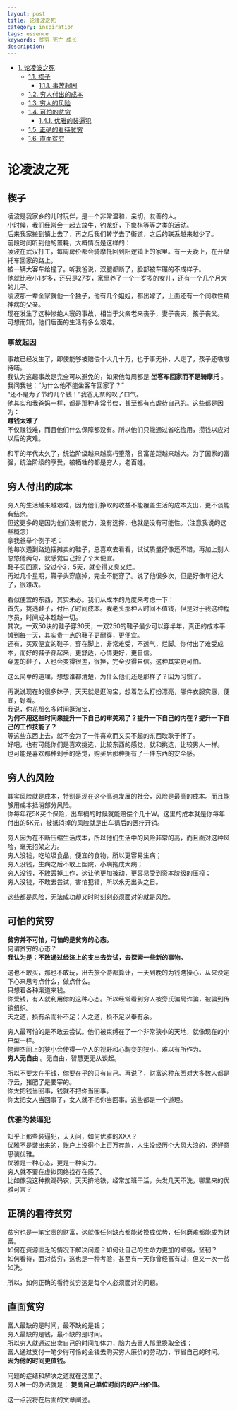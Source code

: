 ```yaml
---
layout: post
title: 论凌波之死
category: inspiration
tags: essence
keywords: 贫穷 死亡 成长
description: 
---
```



<ul>
<li><a href="#sec-1">1. 论凌波之死</a>
<ul>
<li><a href="#sec-1-1">1.1. 楔子</a>
<ul>
<li><a href="#sec-1-1-1">1.1.1. 事故起因</a></li>
</ul>
</li>
<li><a href="#sec-1-2">1.2. 穷人付出的成本</a></li>
<li><a href="#sec-1-3">1.3. 穷人的风险</a></li>
<li><a href="#sec-1-4">1.4. 可怕的贫穷</a>
<ul>
<li><a href="#sec-1-4-1">1.4.1. 优雅的装逼犯</a></li>
</ul>
</li>
<li><a href="#sec-1-5">1.5. 正确的看待贫穷</a></li>
<li><a href="#sec-1-6">1.6. 直面贫穷</a></li>
</ul>
</li>
</ul>



# 论凌波之死<a id="sec-1" name="sec-1"></a>


## 楔子<a id="sec-1-1" name="sec-1-1"></a>

凌波是我家乡的儿时玩伴，是一个非常温和，亲切，友善的人。  
小时候，我们经常会一起去放牛，钓龙虾，下象棋等等之类的活动。  
后来我家搬到镇上去了，再之后我们转学去了街道，之后的联系越来越少了。  
前段时间听到他的噩耗，大概情况是这样的：  
凌波在武汉打工，每周房价都会骑摩托回到阳逻镇上的家里。有一天晚上，在开摩托车回家的路上，  
被一辆大客车给撞了。听我爸说，双腿都断了，脸部被车碾的不成样子。  
他就比我小1岁多，还只是27岁，家里养了一个一岁多的女儿，还有一个几个月大的儿子。  
凌波那一辈全家就他一个独子，他有几个姐姐，都出嫁了，上面还有一个间歇性精神病的父亲。  
现在发生了这种惨绝人寰的事故，相当于父亲老来丧子，妻子丧夫，孩子丧父。  
可想而知，他们后面的生活有多么艰难。

### 事故起因<a id="sec-1-1-1" name="sec-1-1-1"></a>

事故已经发生了，即使能够被赔偿个大几十万，也于事无补，人走了，孩子还嗷嗷待哺。  
我认为这起事故是完全可以避免的，如果他每周都是 **坐客车回家而不是骑摩托** 。  
我问我爸：“为什么他不能坐客车回家了？”  
“还不是为了节约几个钱！”我爸无奈的叹了口气。  
他其实和我爸妈一样，都是那种非常节俭，甚至都有点虐待自己的。这些都是因为：  
**赚钱太难了**  
不仅赚钱难，而且他们什么保障都没有。所以他们只能通过省吃俭用，攒钱以应对以后的灾难。  

和平的年代太久了，统治阶级越来越腐朽堕落，贫富差距越来越大。为了国家的富强，统治阶级的享受，被牺牲的都是穷人，老百姓。  

## 穷人付出的成本<a id="sec-1-2" name="sec-1-2"></a>

穷人的生活越来越艰难，因为他们挣取的收益不能覆盖生活的成本支出，更不谈能有结余。  
但这更多的是因为他们没有能力，没有选择，也就是没有可能性。（注意我说的这些概念）  
拿我爸举个例子吧：  
他每次遇到路边摆摊卖的鞋子，总喜欢去看看，试试质量好像还不错，再加上别人忽悠他两句，就感觉自己捡了个大便宜。  
鞋子买回家，没过个3，5天，就变得又臭又烂。  
再过几个星期，鞋子头穿底掉，完全不能穿了。说了他很多次，但是好像年纪大了，很难改。  

看似便宜的东西，其实未必。我们从成本的角度来考虑一下：  
首先，挑选鞋子，付出了时间成本。我老头那种人时间不值钱，但是对于我这种程序员，时间成本超越一切。  
其次，一双50块的鞋子穿30天，一双250的鞋子最少可以穿半年，真正的成本平摊到每一天，其实贵一点的鞋子更耐穿，更便宜。  
还有，买双便宜的鞋子，穿在脚上，非常难受，不透气，烂脚。你付出了难受成本，而好的鞋子穿起来，更舒适，心情更好，更自信。  
穿差的鞋子，人也会变得很差，很挫，完全没得自信。这种其实更可怕。  

这么简单的道理，想想谁都清楚，为什么他们还是那样了？因为习惯了。  

再说说现在的很多妹子，天天就是逛淘宝，想着怎么打扮漂亮，哪件衣服实惠，便宜，好看。  
我说，你花那么多时间逛淘宝，  
**为何不用这些时间来提升一下自己的审美观了？提升一下自己的内在？提升一下自己的工作技能了？**  
等这些东西上去，就不会为了一件喜欢而又买不起的东西耿耿于怀了。  
好吧，也有可能你们是喜欢挑选，比较东西的感觉，就和挑选，比较男人一样。  
也可能是喜欢那种剁手的感觉，购买后那种拥有了一件东西的安全感。  

## 穷人的风险<a id="sec-1-3" name="sec-1-3"></a>

其实风险就是成本，特别是现在这个高速发展的社会，风险是最高的成本。而且能够用成本抵消部分风险。  
你每年花5K买个保险，出车祸的时候就能赔偿个几十W。这里的成本就是你每年付出的5K元，被抵消掉的风险就是出车祸后的医疗开销。  

穷人因为在不断压缩生活成本，所以他们生活中的风险非常的高，而且面对这种风险，毫无招架之力。  
穷人没钱，吃垃圾食品，便宜的食物，所以更容易生病；  
穷人没钱，生病之后不敢上医院，小病拖成大病；  
穷人没钱，不敢丢掉工作，这让他更加被动，更容易受到资本阶级的压榨；  
穷人没钱，不敢去尝试，害怕犯错，所以永无出头之日。  

这些都是风险，无法成功却又时时刻刻必须面对的就是风险。  

## 可怕的贫穷<a id="sec-1-4" name="sec-1-4"></a>

**贫穷并不可怕，可怕的是贫穷的心态。**  
何谓贫穷的心态？  
**我认为是：不敢通过经济上的支出去尝试，去探索一些新的事物。**  

这也不敢买，那也不敢玩，出去旅个游都算计，一天到晚的为钱瞎操心，从来没定下心来思考点什么，做点什么。  
只想着各种渠道来钱。  
你爱钱，有人就利用你的这种心态。所以经常看到穷人被旁氏骗局诈骗，被骗到传销组织。  
天之道，损有余而补不足；人之道，损不足以奉有余。  

穷人最可怕的是不敢去尝试。他们被束缚在了一个非常狭小的天地，就像现在的小户型一样。  
物理空间上的狭小会使得一个人的视野和心胸变的狭小，难以有所作为。  
**穷人无自由** 。无自由，智慧更无从谈起。  

所以不要太在乎钱，你要在乎的只有自己。再说了，财富这种东西对大多数人都是浮云，猪肥了是要宰的。  
你太把钱当回事，钱就不把你当回事。  
你太把女人当回事了，女人就不把你当回事。这些都是一个道理。  

### 优雅的装逼犯<a id="sec-1-4-1" name="sec-1-4-1"></a>

知乎上那些装逼犯，天天问，如何优雅的XXX？  
优雅不是装出来的，账户上没得个上百万存款，人生没经历个大风大浪的，还好意思装优雅。  
优雅是一种心态，更是一种实力。  
穷人就不要在虚拟网络找存在感了。  
比如像我这种挨踢码农，天天挤地铁，经常加班干活，头发几天不洗，哪里来的优雅可言？  

## 正确的看待贫穷<a id="sec-1-5" name="sec-1-5"></a>

贫穷也是一笔宝贵的财富，这就像任何缺点都能转换成优势，任何磨难都能成为财富。  
如何在资源匮乏的情况下解决问题？如何让自己的生命力更加的顽强，坚韧？  
如何看待，面对贫穷，这也是一种考验，甚至有一天你曾经富有过，但又一次一贫如洗。  

所以，如何正确的看待贫穷这是每个人必须面对的问题。  

## 直面贫穷<a id="sec-1-6" name="sec-1-6"></a>

富人最缺的是时间，最不缺的是钱；  
穷人最缺的是钱，最不缺的是时间。  
所以穷人就通过出卖自己的时间加体力，脑力去富人那里换取金钱；  
富人通过支付一笔少得可怜的金钱去购买穷人廉价的劳动力，节省自己的时间。  
**因为他的时间更值钱。**  

问题的症结和解决之道就在这里了。  
穷人唯一的办法就是： **提高自己单位时间内的产出价值。**  

这一点我将在后面的文章阐述。  
